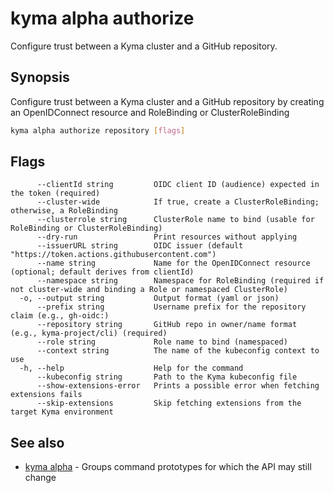 # kyma alpha authorize

Configure trust between a Kyma cluster and a GitHub repository.

## Synopsis

Configure trust between a Kyma cluster and a GitHub repository by creating an OpenIDConnect resource and RoleBinding or ClusterRoleBinding

```bash
kyma alpha authorize repository [flags]
```

## Flags

```text
      --clientId string         OIDC client ID (audience) expected in the token (required)
      --cluster-wide            If true, create a ClusterRoleBinding; otherwise, a RoleBinding
      --clusterrole string      ClusterRole name to bind (usable for RoleBinding or ClusterRoleBinding)
      --dry-run                 Print resources without applying
      --issuerURL string        OIDC issuer (default "https://token.actions.githubusercontent.com")
      --name string             Name for the OpenIDConnect resource (optional; default derives from clientId)
      --namespace string        Namespace for RoleBinding (required if not cluster-wide and binding a Role or namespaced ClusterRole)
  -o, --output string           Output format (yaml or json)
      --prefix string           Username prefix for the repository claim (e.g., gh-oidc:)
      --repository string       GitHub repo in owner/name format (e.g., kyma-project/cli) (required)
      --role string             Role name to bind (namespaced)
      --context string          The name of the kubeconfig context to use
  -h, --help                    Help for the command
      --kubeconfig string       Path to the Kyma kubeconfig file
      --show-extensions-error   Prints a possible error when fetching extensions fails
      --skip-extensions         Skip fetching extensions from the target Kyma environment
```

## See also

* [kyma alpha](kyma_alpha.md) - Groups command prototypes for which the API may still change
